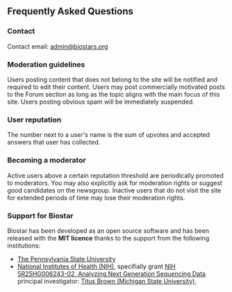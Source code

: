 ## Frequently Asked Questions

### Contact

Contact email: [admin@biostars.org](mailto:admin@biostars.org)

### Moderation guidelines

Users posting content that does not belong to the site will be notified and
required to edit their content. Users may post commercially motivated posts to
the Forum section as long as the topic aligns with the main focus of this
site. Users posting obvious spam will be immediately suspended.

### User reputation

The number next to a user's name is the sum of upvotes and accepted answers
that user has collected.

### Becoming a moderator

Active users above a certain reputation threshold are periodically promoted to
moderators. You may also explicitly ask for moderation rights or suggest good
candidates on the newsgroup. Inactive users that do not visit the site for
extended periods of time may lose their moderation rights.

### Support for Biostar

Biostar has been developed as an open source software and has been released
with the **MIT licence** thanks to the support from the following
institutions:

  * [The Pennsylvania State University](http://www.psu.edu/)
  * [National Institutes of Health (NIH)](http://www.nih.gov/), specifially grant [NIH 5R25HG006243-02, Analyzing Next Generation Sequencing Data](http://ged.msu.edu/downloads/2010-ngs-course-nih-r25.pdf)  principal investigator:  [Titus Brown (Michigan State University)](http://ged.msu.edu/),
